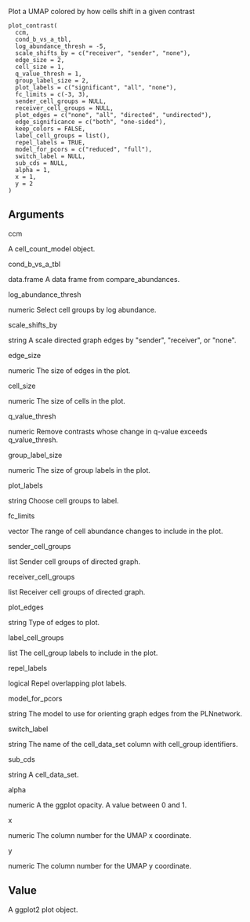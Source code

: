 Plot a UMAP colored by how cells shift in a given contrast

    plot_contrast(
      ccm,
      cond_b_vs_a_tbl,
      log_abundance_thresh = -5,
      scale_shifts_by = c("receiver", "sender", "none"),
      edge_size = 2,
      cell_size = 1,
      q_value_thresh = 1,
      group_label_size = 2,
      plot_labels = c("significant", "all", "none"),
      fc_limits = c(-3, 3),
      sender_cell_groups = NULL,
      receiver_cell_groups = NULL,
      plot_edges = c("none", "all", "directed", "undirected"),
      edge_significance = c("both", "one-sided"),
      keep_colors = FALSE,
      label_cell_groups = list(),
      repel_labels = TRUE,
      model_for_pcors = c("reduced", "full"),
      switch_label = NULL,
      sub_cds = NULL,
      alpha = 1,
      x = 1,
      y = 2
    )

Arguments
---------

ccm

A cell\_count\_model object.

cond\_b\_vs\_a\_tbl

data.frame A data frame from compare\_abundances.

log\_abundance\_thresh

numeric Select cell groups by log abundance.

scale\_shifts\_by

string A scale directed graph edges by "sender", "receiver", or "none".

edge\_size

numeric The size of edges in the plot.

cell\_size

numeric The size of cells in the plot.

q\_value\_thresh

numeric Remove contrasts whose change in q-value exceeds q\_value\_thresh.

group\_label\_size

numeric The size of group labels in the plot.

plot\_labels

string Choose cell groups to label.

fc\_limits

vector The range of cell abundance changes to include in the plot.

sender\_cell\_groups

list Sender cell groups of directed graph.

receiver\_cell\_groups

list Receiver cell groups of directed graph.

plot\_edges

string Type of edges to plot.

label\_cell\_groups

list The cell\_group labels to include in the plot.

repel\_labels

logical Repel overlapping plot labels.

model\_for\_pcors

string The model to use for orienting graph edges from the PLNnetwork.

switch\_label

string The name of the cell\_data\_set column with cell\_group identifiers.

sub\_cds

string A cell\_data\_set.

alpha

numeric A the ggplot opacity. A value between 0 and 1.

x

numeric The column number for the UMAP x coordinate.

y

numeric The column number for the UMAP y coordinate.

Value
-----

A ggplot2 plot object.

